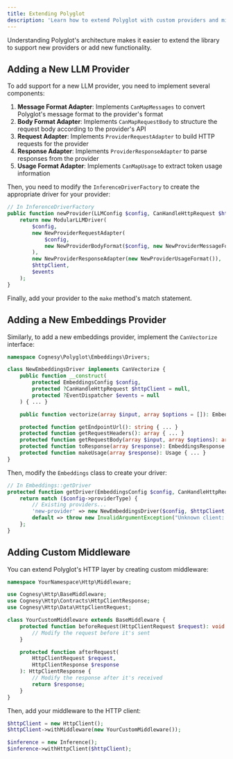 ```yaml
---
title: Extending Polyglot
description: 'Learn how to extend Polyglot with custom providers and middleware.'
---
```



Understanding Polyglot's architecture makes it easier to extend the library to support new providers or add new functionality.

## Adding a New LLM Provider

To add support for a new LLM provider, you need to implement several components:

1. **Message Format Adapter**: Implements `CanMapMessages` to convert Polyglot's message format to the provider's format
2. **Body Format Adapter**: Implements `CanMapRequestBody` to structure the request body according to the provider's API
3. **Request Adapter**: Implements `ProviderRequestAdapter` to build HTTP requests for the provider
4. **Response Adapter**: Implements `ProviderResponseAdapter` to parse responses from the provider
5. **Usage Format Adapter**: Implements `CanMapUsage` to extract token usage information

Then, you need to modify the `InferenceDriverFactory` to create the appropriate driver for your provider:

```php
// In InferenceDriverFactory
public function newProvider(LLMConfig $config, CanHandleHttpRequest $httpClient, EventDispatcher $events): CanHandleInference {
    return new ModularLLMDriver(
        $config,
        new NewProviderRequestAdapter(
            $config,
            new NewProviderBodyFormat($config, new NewProviderMessageFormat())
        ),
        new NewProviderResponseAdapter(new NewProviderUsageFormat()),
        $httpClient,
        $events
    );
}
```

Finally, add your provider to the `make` method's match statement.



## Adding a New Embeddings Provider

Similarly, to add a new embeddings provider, implement the `CanVectorize` interface:

```php
namespace Cognesy\Polyglot\Embeddings\Drivers;

class NewEmbeddingsDriver implements CanVectorize {
    public function __construct(
        protected EmbeddingsConfig $config,
        protected ?CanHandleHttpRequest $httpClient = null,
        protected ?EventDispatcher $events = null
    ) { ... }

    public function vectorize(array $input, array $options = []): EmbeddingsResponse { ... }

    protected function getEndpointUrl(): string { ... }
    protected function getRequestHeaders(): array { ... }
    protected function getRequestBody(array $input, array $options): array { ... }
    protected function toResponse(array $response): EmbeddingsResponse { ... }
    protected function makeUsage(array $response): Usage { ... }
}
```

Then, modify the `Embeddings` class to create your driver:

```php
// In Embeddings::getDriver
protected function getDriver(EmbeddingsConfig $config, CanHandleHttpRequest $httpClient): CanVectorize {
    return match ($config->providerType) {
        // Existing providers...
        'new-provider' => new NewEmbeddingsDriver($config, $httpClient, $this->events),
        default => throw new InvalidArgumentException("Unknown client: {$config->providerType}"),
    };
}
```



## Adding Custom Middleware

You can extend Polyglot's HTTP layer by creating custom middleware:

```php
namespace YourNamespace\Http\Middleware;

use Cognesy\Http\BaseMiddleware;
use Cognesy\Http\Contracts\HttpClientResponse;
use Cognesy\Http\Data\HttpClientRequest;

class YourCustomMiddleware extends BaseMiddleware {
    protected function beforeRequest(HttpClientRequest $request): void {
        // Modify the request before it's sent
    }

    protected function afterRequest(
        HttpClientRequest $request,
        HttpClientResponse $response
    ): HttpClientResponse {
        // Modify the response after it's received
        return $response;
    }
}
```

Then, add your middleware to the HTTP client:

```php
$httpClient = new HttpClient();
$httpClient->withMiddleware(new YourCustomMiddleware());

$inference = new Inference();
$inference->withHttpClient($httpClient);
```
